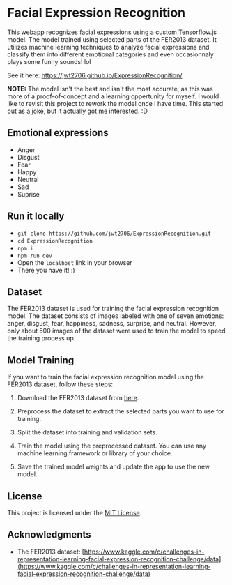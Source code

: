 # Facial Expression Recognition

This webapp recognizes facial expressions using a custom Tensorflow.js model. The model trained using selected parts of the FER2013 dataset. It utilizes machine learning techniques to analyze facial expressions and classify them into different emotional categories and even occasionnaly plays some funny sounds! lol

See it here: <https://jwt2706.github.io/ExpressionRecognition/>

**NOTE:** The model isn't the best and isn't the most accurate, as this was more of a proof-of-concept and a learning oppertunity for myself. I would like to revisit this project to rework the model once I have time. This started out as a joke, but it actually got me interested. :D

## Emotional expressions

- Anger
- Disgust
- Fear
- Happy
- Neutral
- Sad
- Suprise

## Run it locally
- `git clone https://github.com/jwt2706/ExpressionRecognition.git`
- `cd ExpressionRecognition`
- `npm i`
- `npm run dev`
- Open the `localhost` link in your browser
- There you have it! :)

## Dataset

The FER2013 dataset is used for training the facial expression recognition model. The dataset consists of images labeled with one of seven emotions: anger, disgust, fear, happiness, sadness, surprise, and neutral. However, only about 500 images of the dataset were used to train the model to speed the training process up.

## Model Training

If you want to train the facial expression recognition model using the FER2013 dataset, follow these steps:

1. Download the FER2013 dataset from [here](https://www.kaggle.com/c/challenges-in-representation-learning-facial-expression-recognition-challenge/data).

2. Preprocess the dataset to extract the selected parts you want to use for training.

3. Split the dataset into training and validation sets.

4. Train the model using the preprocessed dataset. You can use any machine learning framework or library of your choice.

5. Save the trained model weights and update the app to use the new model.

## License

This project is licensed under the [MIT License](LICENSE).

## Acknowledgments

- The FER2013 dataset: [https://www.kaggle.com/c/challenges-in-representation-learning-facial-expression-recognition-challenge/data](https://www.kaggle.com/c/challenges-in-representation-learning-facial-expression-recognition-challenge/data)
